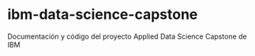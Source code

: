 # ibm-data-science-capstone
Documentación y código del proyecto Applied Data Science Capstone de IBM
